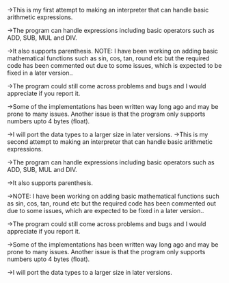 ->This is my first attempt to making an interpreter that can handle basic arithmetic expressions.

->The program can handle expressions including basic operators such as ADD, SUB, MUL and DIV. 

->It also supports parenthesis. NOTE: I have been working on adding basic mathematical functions such as sin, cos, tan, round etc but the required code has been commented out due to some issues, which is expected to be fixed in a later version..

->The program could still come across problems and bugs and I would appreciate if you report it. 

->Some of the implementations has been written way long ago and may be prone to many issues. Another issue is that the program only supports numbers upto 4 bytes (float).

->I will port the data types to a larger size in later versions.
->This is my second attempt to making an interpreter that can handle basic arithmetic expressions.

->The program can handle expressions including basic operators such as ADD, SUB, MUL and DIV. 

->It also supports parenthesis. 

->NOTE: I have been working on adding basic mathematical functions such as sin, cos, tan, round etc but the required code has been commented out due to some issues,
which are expected to be fixed in a later version..

->The program could still come across problems and bugs and I would appreciate if you report it. 

->Some of the implementations has been written way long ago and may be prone to many issues. Another issue is that the program only supports numbers upto 4 bytes (float).

->I will port the data types to a larger size in later versions.
